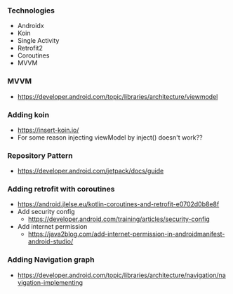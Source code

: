 ### Technologies
- Androidx
- Koin
- Single Activity
- Retrofit2
- Coroutines
- MVVM

### MVVM
- https://developer.android.com/topic/libraries/architecture/viewmodel

### Adding koin
- https://insert-koin.io/
- For some reason injecting viewModel by inject() doesn't work??

### Repository Pattern
- https://developer.android.com/jetpack/docs/guide

### Adding retrofit with coroutines
- https://android.jlelse.eu/kotlin-coroutines-and-retrofit-e0702d0b8e8f
- Add security config
    - https://developer.android.com/training/articles/security-config
- Add internet permission
    - https://java2blog.com/add-internet-permission-in-androidmanifest-android-studio/

### Adding Navigation graph
- https://developer.android.com/topic/libraries/architecture/navigation/navigation-implementing

